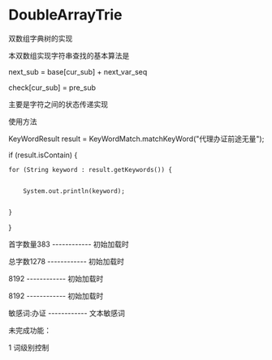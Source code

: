 # DoubleArrayTrie
双数组字典树的实现

本双数组实现字符串查找的基本算法是


next_sub = base[cur_sub] + next_var_seq


check[cur_sub] = pre_sub


主要是字符之间的状态传递实现


使用方法


KeyWordResult result = KeyWordMatch.matchKeyWord("代理办证前途无量");


if (result.isContain) {


	for (String keyword : result.getKeywords()) {
	
	
		System.out.println(keyword);
		
		
	}
	
	
}



首字数量383     ------------  初始加载时


总字数1278      ------------  初始加载时


8192            ------------  初始加载时


8192            ------------  初始加载时


敏感词:办证     ------------  文本敏感词



未完成功能：


1 词级别控制
